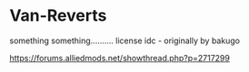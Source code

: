 # Van-Reverts
something something.......... license idc - originally by bakugo

https://forums.alliedmods.net/showthread.php?p=2717299
